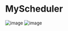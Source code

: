 # MyScheduler
![image](https://github.com/Sarvaswa-Mohata/MyScheduler/assets/99800509/bcb4f323-6e3d-4ccf-b064-6dfef71eabc0)
![image](https://github.com/Sarvaswa-Mohata/MyScheduler/assets/99800509/4a566bf1-c702-48f4-96b8-9f831c6b6cc9)
